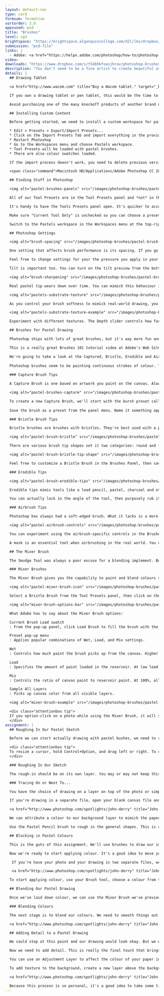 ```yaml
---
layout: default-nav
type: card
formsum: formative
sortorder: 3.0
appsused: psd
title: "Brushes"
level: cg3
brightspace: "https://brightspace.algonquincollege.com/d2l/lms/dropbox/user/folder_submit_files.d2l?db=86422&grpid=0&isprv=0&bp=0&ou=92653"
submission: "psd-file"
links: |
  - Adobe: <a href="https://helpx.adobe.com/photoshop/how-to/photoshop-brushes-intro.html" alt:="Adobe: How to use Photoshop Brushes video tutorial" target="_blank">Brushes</a>
video: 
downloads: "https://www.dropbox.com/s/t54bhbfoasjhrav/photoshop-brushes.zip?dl=1"
description: "You don't need to be a fine artist to create beautiful artwork with brushes in Photoshop. As a matter of fact, Photoshop brushes can help the novice painter create stunning artwork. It also opens new possibilities for the more experienced."
details: |
  ## Drawing Tablet

  <a href="http://www.wacom.com" title="Buy a Wacom tablet." target="_blank"><img alt="pastel-wacom-tablet" src="/images/photoshop-brushes/pastel-wacom-tablet.jpg"></a>

  If you own a drawing tablet or pen tablet, this would be the time to bring it to class. If you don't own one, you'll still do perfectly fine on this assignment. If you're interested in purchasing one, this is a great opportunity to be introduced to using one in Photoshop. So mozy on over to the <a href="http://www.wacom.com" title="Buy a Wacom tablet." target="_blank">Wacom web site</a> to shop for a tablet. They're also available at the <a href="https://www.bookstore.algonquincollege.com/Search?data=wacom" title="Shop for a pen tablet at the College's Connections Book Store." target="_blank">Connections store</a> at the college or <a href="https://www.amazon.ca/s/ref=bl_dp_s_web_2404990011?ie=UTF8&amp;node=2404990011&amp;field-brandtextbin=Wacom" title="Buy a Wacom tablet." target="_blank">elsewhere online</a>.

  Avoid purchasing one of the many knockoff products of another brand name. This seems to be a business that Wacom owns all to themselves.

  ## Installing Custom Content

  Before getting started, we need to install a custom workspace for paintint in Photoshop. We'll install three files:

  * Edit > Presets > Export/Import Presets...
  * Click on the Import Presets Tab and import everything in the provided folder.
  * Restart Photoshop
  * Go to the Workspaces menu and choose Pastels workspace.
  * Tool Presets will be loaded with pastel brushes.
  * There are also colour swatches loaded.

  If the import process doesn't work, you need to delete previous versions of settings files in your ~/Library folder. The only folder in which these files can go is:

  <span class="command">Macintosh HD/Applications/Adobe Photoshop CC 2018/Presets/Brushes/</span>

  ## Finding Stuff in Photoshop

  <img alt="pastel-brushes-panels" src="/images/photoshop-brushes/pastel-brushes-panels.gif">

  All of our Tool Presets are in the Tool Presets panel and *not* in the Brushes Preset panel.

  It's handy to have the Tools Presets panel open. It's quicker to access presets than to go to the dropdown at the top-left of the screen. We're using Tool Presets rather than Brush Presets because they store the information from the Brushes Panel, plus the information from the control bar along the top of the screen. The Brush Presets don't save all that information.

  Make sure "Current Tool Only" is unchecked so you can choose a preset no matter which tool you're currently using.

  Switch to the Pastels workspace in the Workspaces menu at the top-right of the Options Bar. This will open your Swatches Panel with the new colour swatches.

  ## Photoshop Settings

  <img alt="brush-spacing" src="/images/photoshop-brushes/pastel-brush-spacing.gif">

  One setting that affects brush performance is its spacing. If you go to your Brush panel, increase the spacing as high as possible. You'll want to stop the slider before you start to see dabs on the screen. But the higher you put it, the faster Photoshop will apply brush strokes on the canvas.

  Feel free to change settings for your the pressure you apply in your Wacom tablet's settings. You want to affect the Tip Feel setting to match your taste.

  Tilt is important too. You can turn on the tilt preview from the bottom of the Brush panel. It's the icon with the eye in it. You can also turn off tilt for a brush in its settings. Sometimes you want tilt, but sometimes you dont. Like when you want a big brush to fill in a large area.

  <img alt="brush-sharpening" src="/images/photoshop-brushes/pastel-brush-sharpening.gif">

  Real pastel tip wears down over time. You can mimick this behaviour in Photoshop. In our case, the brushes called 'hard' don't erode. The 'soft' ones do. The setting for this is in the Brush panel. It's the Softness slider. If you've warn down your brush too much, you can click the Sharpen Tip button in the Brush panel. No more need to buy new pencils!

  <img alt="pastels-substrate-texture" src="/images/photoshop-brushes/pastel-pastels-substrate-texture.gif">

  As you control your brush softness to mimick real-world drawing, you can also mimick the substrate's behaviour. To control this, click on Texture in the left-hand pane of the Brush panel. Choose your paper texture from the dropdown menu. Choose Erodable Textures and click OK.

  <img alt="pastels-substrate-texture-example" src="/images/photoshop-brushes/pastel-pastels-substrate-texture-example.gif">

  Experiment with different textures. The Depth slider controls how far down in the paper grain your drawing will go. If the value is low, you can press hard with your pen and it will never clog the grain of the paper.

  ## Brushes for Pastel Drawing

  Photoshop ships with lots of great brushes, but it's way more fun and interesting to create and customize your own. We'll investigate custom brushes, brush presets and tool presets.

  This is a really great Brushes 101 tutorial video at Adobe's Web Site. <a href="https://helpx.adobe.com/photoshop/using/painting-tools.html" title="Brushes 101 tutorial video" target="_blank">Let's take a look</a>. If you wish, you can open a blank Photoshop document and try the techniques as we watch the video in class.

  We're going to take a look at the Captured, Bristle, Erodible and Airbrush tips in this unit.
 
  Photoshop brushes seem to be painting continuous strokes of colour. The default behaviour is more of a stamping action. When you draw with a brush, it's really *smearing* the ink into a line. You can exagerate this with the "Spacing" setting. To get a continuous line, you set the spacing to zero.
 
  ### Capture Brush Tips

  A Capture Brush is one based on artwork you paint on the canvas. Always paint the initial brush daub on a new empty layer.  

  <img alt="pastel-brushes-capture" src="/images/photoshop-brushes/pastel-brushes-capture.gif">

  To create a new Capture Brush, we'll start with the bursh preset called Hard Round from the Brush Presets panel. In Shape Dynamics, we turn Size Jitter to the maximum. Turn up Spacing a bit too. Go to Transfer to turn on Pen Pressure. If you're using a tablet, you'll see a change in opacity with pressure.
 
  Save the brush as a preset from the panel menu. Name it something appropriate.

  ### Bristle Brush Tips

  Bristle brushes are brushes with bristles. They're best used with a pen tablet that has tilt control. You'll achieve natural effects by editing the settings for the bristles in the Brushes Panel.

  <img alt="pastel-brush-bristle" src="/images/photoshop-brushes/pastel-brush-bristle.gif">

  There are various brush tip shapes set it two categories: round and flat. To make the most of the flat brushes, you'll need a tablet that has tilt controls. Either way, the brushes really behave like a real-world brush. You can do things like daub the tip of the brush and use pressure to vary the application on the canvas.

  <img alt="pastel-brush-bristle-tip-shape" src="/images/photoshop-brushes/pastel-brush-bristle-tip-shape.gif">

  Feel free to customize a Bristle Brush in the Brushes Panel, then save it in the Tool Presets panel.

  ### Erodible Tips

  <img alt="pastel-brush-erodible-tips" src="/images/photoshop-brushes/pastel-brush-erodible-tips.gif">

  Erodible tips mimic tools like a lead pencil, pastel, charcoal and others. As you can see, they come in different tip shapes.

  You can actually lock in the angle of the tool, then purposely rub it to wear it to the desired tip chisel shape. Once you have the tip you want, you can save it in your presets. So erodible tips really mimic traditional dry media in a digital application.

  ### Airbrush Tips

  Photoshop has always had a soft-edged brush. What it lacks is a more natural airbrushed look. Something more grainy than the standard soft-edged brush.

  <img alt="pastel-airbrush-controls" src="/images/photoshop-brushes/pastel-airbrush-controls.gif">

  You can experiment using the airbrush-specific controls in the Brushes Panel to create beautiful spattering effects on the canvas. Combined with your stylus' tilt control, you can rally mimic real-world airbrush effects.

  A mask is an essential tool when airbrushing in the real world. You can use the lasso tool in Photoshop to define the edges of your airbrushed shapes.

  ## The Mixer Brush

  The Smudge Tool was always a poor excuse for a blending implement. But ever since the Mixer Brush was added to Photoshop, it's become a real contender as a painting platform.

  ### Mixer Brushes

  The Mixer Brush gives you the capability to paint and blend colours so they behave like real pastels, oil paint and more.

  <img alt="pastel-mixer-brush-icon" src="/images/photoshop-brushes/pastel-mixer-brush-icon.gif">

  Select a Bristle Brush from the Tool Presets panel, then click on the Mixer Brush Tool. You'll notice that once you have the Mixer Brush selected, the Options Bar offers up different controls.

  <img alt="mixer-brush-options-bar" src="/images/photoshop-brushes/pastel-mixer-brush-options-bar.gif">

  What Adobe has to say about the Mixer Brush options:

  Current Brush Load swatch
  : From the pop-up panel, click Load Brush to fill the brush with the reservoir color, or Clean Brush to remove paint from the brush. To perform these tasks after each stroke, select the automatic Load  or Clean options.

  Preset pop-up menu
  : Applies popular combinations of Wet, Load, and Mix settings.

  Wet
  : Controls how much paint the brush picks up from the canvas. Higher settings produce longer paint streaks. This setting is so sensitive, you can usually leave it below 5. A setting of 1 is a good default.

  Load
  : Specifies the amount of paint loaded in the reservoir. At low load rates, paint strokes dry out more quickly.

  Mix
  : Controls the ratio of canvas paint to reservoir paint. At 100%, all paint is picked up from the canvas; at 0%, all paint comes from the reservoir. (The Wet setting, however, continues to determine how paints mix on the canvas.)

  Sample All Layers
  : Picks up canvas color from all visible layers.

  <img alt="mixer-brush-example" src="/images/photoshop-brushes/pastel-mixer-brush-example.gif">

  <div class="attentionbox tip">
  If you option-click on a photo while using the Mixer Brush, it will sample a variety of colours you can then paint with.
  </div>
assignment: |
  ## Roughing In Our Pastel Sketch

  Before we can start actually drawing with pastel bushes, we need to rough out the outlines of our drawing on its own layer. This will create the skeleton on which we'll build colour.

  <div class="attentionbox tip">
  To resize a cursor, hold Control+Option, and drag left or right. To change hardness, drag up or down.
  </div>

  ### Roughing In Our Sketch

  The rough-in should be on its own layer. You may or may not keep this sketch once you're done. This is a good stage to experiment.

  ### Tracing On or Next To...

  You have the choice of drawing on a layer on top of the photo or simply drawing in a separate file.

  If you're drawing in a separate file, open your blank canvas file and the photo you'll be drawing, then place your two files by going to Window > Tile...

  <a href="http://www.photoshop.com/spotlights/john-derry" title="John Derry's Web Site" target="_blank"><img alt="pastel-fruit_rough" src="/images/photoshop-brushes/pastel-fruit_rough.jpg"></a>

  We can attribute a colour to our background layer to mimick the paper colour. It could be very dark or very light.

  Use the Pastel Pencil brush to rough in the general shapes. This is a 'skeleton' of the artwork. It's going to be your guide to fill in with colour.

  ## Blocking in Pastel Colours

  This is the guts of this assignment. We'll use brushes to draw our image. It will look astonishingly natural. It's as if you actually drew it with pastels; textures and all. But your fingers will remain clean.

  Now we're ready to start applying colour. It's a good idea to move your Sketch layer to the top of the layer stack, then lock it. you'll avoid drawing on it by accident. Make a Block-in layer below the Sketch layer.

   If you're have your photo and your drawing in two separate files, we'll want them to zoom synchronized. We want both windows to move along with us. So what we want to do is click on your Zoom tool, then click on the 'Zoom all windows' checkbox in the control bar. Do the same with the Move tool. Check 'Scroll all windows'. Now everything moves in sync.

   <a href="http://www.photoshop.com/spotlights/john-derry" title="John Derry's Web Site" target="_blank"><img alt="fruit_blocked" src="/images/photoshop-brushes/pastel-fruit-blocked.jpg"></a>

  To start applying colour, use your Brush tool, choose a colour from the Swatches panel. Adjust the Texture in the Brush panel. Block in the colours without blending. Get the key colours in place. This is the bottom most application of colour on the page.

  ## Blending Our Pastel Drawing

  Once we've laid down colour, we can use the Mixer Brush we've previously learned about. This is where you can really make things look natural.

  ### Blending Colours

  The next stage is to blend our colours. We need to smooth things out. Create a new layer called 'Blending'. Lock all other layers to avoid drawing on them. Use the brush called 'Cotton Blender'. Brush over your drawing to smooth things out. Sample All Layers is turned on in your Control bar, so it will smudge all the content below and above.

  <a href="http://www.photoshop.com/spotlights/john-derry" title="John Derry's Web Site" target="_blank"><img alt="pastel-fruit-blending" src="/images/photoshop-brushes/pastel-fruit-blending.jpg"></a>

  ## Adding Detail to a Pastel Drawing

  We could stop at this point and our drawing would look okay. But we want it to look better than okay. We'll add detail which will give it the touch of excellence.

  Now we need to add detail. This is really the final touch that brings our drawing to life. Let's create a new 'Detail' layer. Use our 'Pastel Flat' brush. Choose a colour from Swatches. Use a low value for depth in the Brush panel so you're adding texture to your drawing. Add shadows and highlights.

  You can use an Adjustment Layer to affect the colour of your paper in the background in a non-destructive manner.

  To add texture to the background, create a new layer above the background. You can draw on it with a similar colour to the background to add realism. While you do this, you can turn off 'Sample all layers' in the Control Bar.

  <a href="http://www.photoshop.com/spotlights/john-derry" title="John Derry's Web Site" target="_blank"><img alt="pastel-fruit-detail" src="/images/photoshop-brushes/pastel-fruit-detail.jpg"></a>

  Because this process is so personal, it's a good idea to take some time away from it. When you come back to it after a while, you may decide to make changes. Because we worked non-destructively, this should be simple.
---
```

